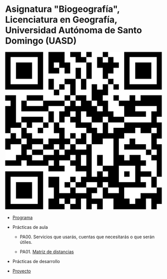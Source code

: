 # Asignatura "Biogeografía", Licenciatura en Geografía, Universidad Autónoma de Santo Domingo (UASD)

![](qr.jpg)

- [Programa](programa-biogeografia-202402.pdf)

- Prácticas de aula

  - PA00. Servicios que usarás, cuentas que necesitarás o que serán útiles.
  
  - PA01. [Matriz de distancias](https://github.com/biogeografia-202402/biogeografia-202402-pa01-distancias)

- Prácticas de desarrollo

<!--  - PD01.  -->

- [Proyecto](https://github.com/geomorfologia-202402/proyecto)

